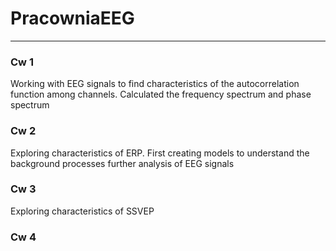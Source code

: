 # PracowniaEEG
---

### Cw 1
Working with EEG signals to find characteristics of the autocorrelation function among channels. Calculated the frequency spectrum and phase spectrum

### Cw 2
Exploring characteristics of ERP. First creating models to understand the background processes further analysis of EEG signals

### Cw 3
Exploring characteristics of SSVEP

### Cw 4
